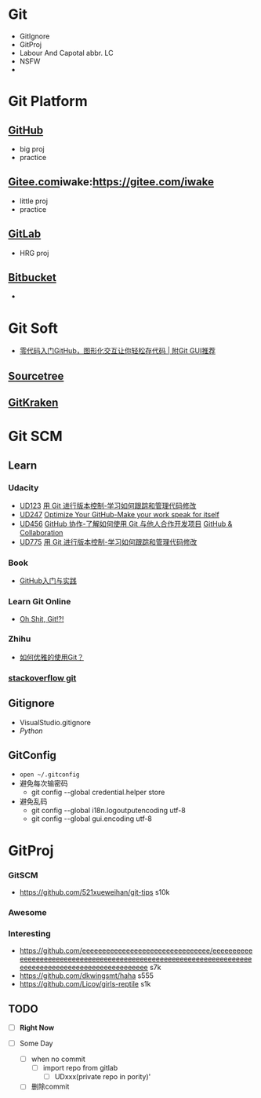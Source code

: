 # Git
- GitIgnore
- GitProj
- Labour And Capotal abbr. LC
- NSFW
- 
# Git Platform

## [GitHub](https://github.com/liuwake)
- big proj
- practice

## [Gitee.com](https://gitee.com/liuwake)iwake:https://gitee.com/iwake
- little proj
- practice
## [GitLab](https://gitlab.com/liuwake)
- HRG proj

## [Bitbucket](https://bitbucket.org/dashboard/overview)
- 
#  Git Soft
- [零代码入门GitHub，图形化交互让你轻松存代码 | 附Git GUI推荐](https://weibo.com/ttarticle/p/show?id=2309404405220623909253#_0)
## [Sourcetree](https://www.sourcetreeapp.com/)

## [GitKraken](https://www.gitkraken.com)

# Git SCM
## Learn

### Udacity
- [UD123](https://classroom.udacity.com/courses/ud123) [用 Git 进行版本控制-学习如何跟踪和管理代码修改](https://cn.udacity.com/course/version-control-with-git--ud123)
- [UD247](https://classroom.udacity.com/courses/ud247) [Optimize Your GitHub-Make your work speak for itself](https://cn.udacity.com/course/optimize-your-github--ud247)
- [UD456](https://classroom.udacity.com/courses/ud456) [GitHub 协作-了解如何使用 Git 与他人合作开发项目](https://cn.udacity.com/course/github-collaboration--ud456) [GitHub & Collaboration](https://eu.udacity.com/course/github-collaboration--ud456)
- [UD775](https://classroom.udacity.com/courses/ud775) [用 Git 进行版本控制-学习如何跟踪和管理代码修改](https://cn.udacity.com/course/version-control-with-git--ud123)

### Book

- [GitHub入门与实践](https://book.douban.com/subject/26462816/)
### Learn Git Online
- [Oh Shit, Git!?!](https://ohshitgit.com/)
### Zhihu
- [如何优雅的使用Git？](https://www.zhihu.com/question/20866683/answer/711725573)

### [stackoverflow git](https://stackoverflow.com/questions/tagged/git)

## Gitignore
- VisualStudio.gitignore
- *Python*
## GitConfig
- ```open ~/.gitconfig```
- 避免每次输密码
  - git config --global credential.helper store
- 避免乱码
  - git config --global i18n.logoutputencoding utf-8
  - git config --global gui.encoding utf-8

# GitProj
### GitSCM
- https://github.com/521xueweihan/git-tips s10k
### Awesome


### Interesting
- https://github.com/eeeeeeeeeeeeeeeeeeeeeeeeeeeeeeee/eeeeeeeeeeeeeeeeeeeeeeeeeeeeeeeeeeeeeeeeeeeeeeeeeeeeeeeeeeeeeeeeeeeeeeeeeeeeeeeeeeeeeeeeeeeeeeeeeeee s7k
- https://github.com/dkwingsmt/haha s555
- https://github.com/Licoy/girls-reptile s1k


## TODO
- [ ] **Right Now**

- [ ] Some Day
  - [ ] when no commit
    - [ ] import repo from gitlab
      - [ ] UDxxx(private repo in pority)'
  - [ ] 删除commit